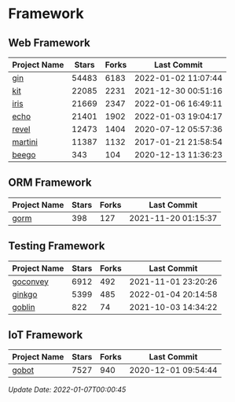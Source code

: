 # Framework

## Web Framework
| Project Name | Stars | Forks | Last Commit |
| ------------ | ----- | ----- | ----------- |
| [gin](https://github.com/gin-gonic/gin) | 54483 | 6183 | 2022-01-02 11:07:44 |
| [kit](https://github.com/go-kit/kit) | 22085 | 2231 | 2021-12-30 00:51:16 |
| [iris](https://github.com/kataras/iris) | 21669 | 2347 | 2022-01-06 16:49:11 |
| [echo](https://github.com/labstack/echo) | 21401 | 1902 | 2022-01-03 19:04:17 |
| [revel](https://github.com/revel/revel) | 12473 | 1404 | 2020-07-12 05:57:36 |
| [martini](https://github.com/go-martini/martini) | 11387 | 1132 | 2017-01-21 21:58:54 |
| [beego](https://github.com/astaxie/beego) | 343 | 104 | 2020-12-13 11:36:23 |

## ORM Framework
| Project Name | Stars | Forks | Last Commit |
| ------------ | ----- | ----- | ----------- |
| [gorm](https://github.com/jinzhu/gorm) | 398 | 127 | 2021-11-20 01:15:37 |

## Testing Framework
| Project Name | Stars | Forks | Last Commit |
| ------------ | ----- | ----- | ----------- |
| [goconvey](https://github.com/smartystreets/goconvey) | 6912 | 492 | 2021-11-01 23:20:26 |
| [ginkgo](https://github.com/onsi/ginkgo) | 5399 | 485 | 2022-01-04 20:14:58 |
| [goblin](https://github.com/franela/goblin) | 822 | 74 | 2021-10-03 14:34:22 |

## IoT Framework
| Project Name | Stars | Forks | Last Commit |
| ------------ | ----- | ----- | ----------- |
| [gobot](https://github.com/hybridgroup/gobot) | 7527 | 940 | 2020-12-01 09:54:44 |

*Update Date: 2022-01-07T00:00:45*